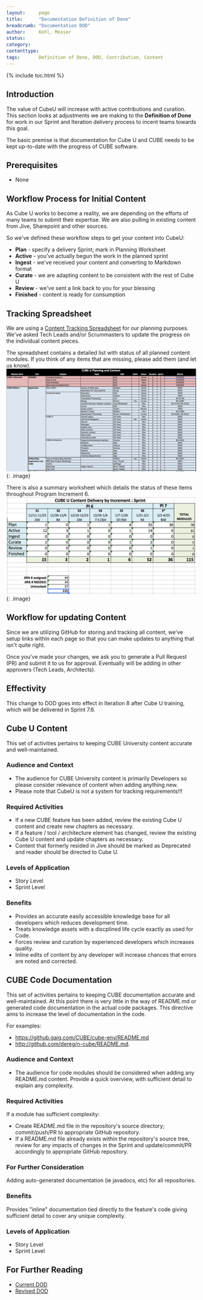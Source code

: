 ```yaml
---
layout:     page
title:      "Documentation Definition of Done"
breadcrumb: "Documentation DOD"
author:     Kohl, Mosser
status:     
category:
contenttype:
tags:       Definition of Done, DOD, Contribution, Content
---
```


{% include toc.html %}

## Introduction

The value of CubeU will increase with active contributions and curation.  
This section looks at adjustments we are making to the **Definition of Done** 
for work in our Sprint and Iteration delivery process to incent teams towards 
this goal.  

The basic premise is that documentation for Cube U and CUBE needs to be kept
up-to-date with the progress of CUBE software.  

## Prerequisites
* None

## Workflow Process for Initial Content

As Cube U works to become a reality, we are depending on the efforts of many
teams to submit their expertise. We are also pulling in existing content from 
Jive, Sharepoint and other sources.

So we've defined these workflow steps to get your content into CubeU:

  * **Plan** - specify a delivery Sprint; mark in Planning Worksheet
  * **Active** - you've actually begun the work in the planned sprint
  * **Ingest** - we've received your content and converting to Markdown format
  * **Curate** - we are adapting content to be consistent with the rest of Cube U
  * **Review** - we've sent a link back to you for your blessing
  * **Finished** - content is ready for consumption

## Tracking Spreadsheet

We are using a [Content Tracking Spreadsheet](https://gaig.jiveon.com/docs/DOC-27534) 
for our planning purposes. We've asked Tech Leads and/or Scrummasters to update 
the progress on the individual content pieces.

The spreadsheet contains a detailed list with status of all planned content 
modules. If you think of any items that are missing, please add them 
(and let us know).
![](../images/cubeUPlanning.png){: .image}

There is also a summary worksheet which details the status of these items 
throughout Program Increment 6.
![](../images/cubeUDelivery.png){: .image}


## Workflow for updating Content

Since we are utilizing GitHub for storing and tracking all content,
we've setup links within each page so that you can make updates to anything that 
isn't quite right.

Once you've made your changes, we ask you to generate a Pull Request (PR) and 
submit it to us for approval. Eventually will be adding in other approvers 
(Tech Leads, Architects).

## Effectivity
This change to DOD goes into effect in Iteration 8 after Cube U training,
which will be delivered in Sprint 7.6.  

## Cube U Content
This set of activities pertains to keeping CUBE University content accurate and
well-maintained.  

### Audience and Context
 * The audience for CUBE University content is primarily Developers so please 
    consider relevance of content when adding anything new.
 * Please note that CubeU is not a system for tracking requirements!!!
 
### Required Activities
 
 * If a new CUBE feature has been added, review the existing Cube U content and
    create new chapters as necessary.
 * If a feature / tool / architecture element has changed, review the existing 
    Cube U content and update chapters as necessary.
 * Content that formerly resided in Jive should be marked as Deprecated and 
    reader should be directed to Cube U.

### Levels of Application
 * Story Level
 * Sprint Level  
 
### Benefits
 * Provides an accurate easily accessible knowledge base for all developers 
    which reduces development time.
 * Treats knowledge assets with a discplined life cycle exactly as used for Code.
 * Forces review and curation by experienced developers which increases quality.
 * Inline edits of content by any developer will increase chances that errors 
    are noted and corrected.

## CUBE Code Documentation
This set of activities pertains to keeping CUBE documentation accurate and 
well-maintained. At this point there is very little in the way of README.md or 
generated code documentation in the actual code packages. This directive aims to 
increase the level of documentation in the code. 

For examples:  
 * https://github.gaig.com/CUBE/cube-env/README.md     
 * http://github.com/dereg/n-cube/README.md.  

### Audience and Context
 * The audience for code modules should be considered when adding any README.md 
    content. Provide a quick overview, with sufficient detail to explain any 
    complexity.  

### Required Activities
If a module has sufficient complexity:  
 * Create README.md file in the repository's source directory; commit/push/PR to 
    appropriate GitHub repository.
 * If a README.md file already exists within the repository's source tree, review for any 
    impacts of changes in the Sprint and update/commit/PR accordingly to 
    appropriate GitHub repository.
    
### For Further Consideration
Adding auto-generated documentation (ie javadocs, etc) for all repositories.

### Benefits  
Provides "inline" documentation tied directly to the feature's code giving 
sufficient detail to cover any unique complexity.

### Levels of Application
 * Story Level
 * Sprint Level 

## For Further Reading

* [Current DOD](https://gaig.jiveon.com/docs/DOC-20542)  
* [Revised DOD](../definitionOfDone.pdf)
